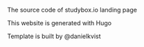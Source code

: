 The source code of studybox.io landing page

This website is generated with Hugo

Template is built by @danielkvist